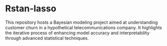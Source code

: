 # Rstan-lasso
This repository hosts a Bayesian modeling project aimed at understanding customer churn in a hypothetical telecommunications company. It highlights the iterative process of enhancing model accuracy and interpretability through advanced statistical techniques.
